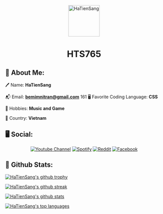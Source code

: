 <div align="center">
  <img src="https://github.com/sang765/sang765/assets/80249864/50c9a5a7-2cad-4b79-b637-a4ceea8f353d" alt="HaTienSang" width="100">
  <h1><strong>HTS765</strong></h1>
</div>

## 💫 About Me:

🖊️ Name: **HaTienSang**

📬 Email: **bemimnitran@gmail.com**
161
🖥️ Favorite Coding Language: **CSS**


🌳 Hobbies: **Music and Game**

🚩 Country: **Vietnam**

## 🖥️ Social:
<p align="center">
  <a href="https://www.youtube.com/@sang765"><img src="https://img.shields.io/badge/YouTube-%23FF0000.svg?style=for-the-badge&logo=YouTube&logoColor=white" alt="Youtube Channel"></a>
  <a href="https://open.spotify.com/user/31hnvu2mqze5abnbiz6ursanhqqu"><img src="https://img.shields.io/badge/Spotify-1ED760?style=for-the-badge&logo=spotify&logoColor=white" alt="Spotify"></a>
  <a href="https://www.reddit.com/user/TranHTS_VN"><img src="https://img.shields.io/badge/Reddit-FF4500?style=for-the-badge&logo=reddit&logoColor=white" alt="Reddit"></a>
  <a href="https://facebook.com"><img src="https://img.shields.io/badge/Facebook-%231877F2.svg?style=for-the-badge&logo=Facebook&logoColor=white" alt="Facebook"></a>
</p>

## 🔗 Github Stats:
[![HaTienSang's github trophy](https://github-profile-trophy.vercel.app/?username=sang765&row=1)](https://github.com/ryo-ma/github-profile-trophy)

[![HaTienSang's github streak](https://github-readme-streak-stats.herokuapp.com/?user=sang765&theme=blue-green)](https://github.com/DenverCoder1/github-readme-streak-stats)

[![HaTienSang's github stats](https://github-readme-stats.vercel.app/api?username=sang765&theme=blue-green)](https://github.com/anuraghazra/github-readme-stats)

[![HaTienSang's top languages](https://github-readme-stats.vercel.app/api/top-langs/?username=sang765&theme=blue-green)](https://github.com/anuraghazra/github-readme-stats)
